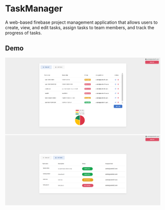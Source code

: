 # TaskManager
A web-based firebase project management application that allows users to create, view, and edit tasks, assign tasks to team members, and track the progress of tasks.

## Demo
![demo1](https://github.com/lvl-Unknown/TaskManager/blob/main/demo%20images/demo.png)
![demo2](https://github.com/lvl-Unknown/TaskManager/blob/main/demo%20images/demo2.png)  
